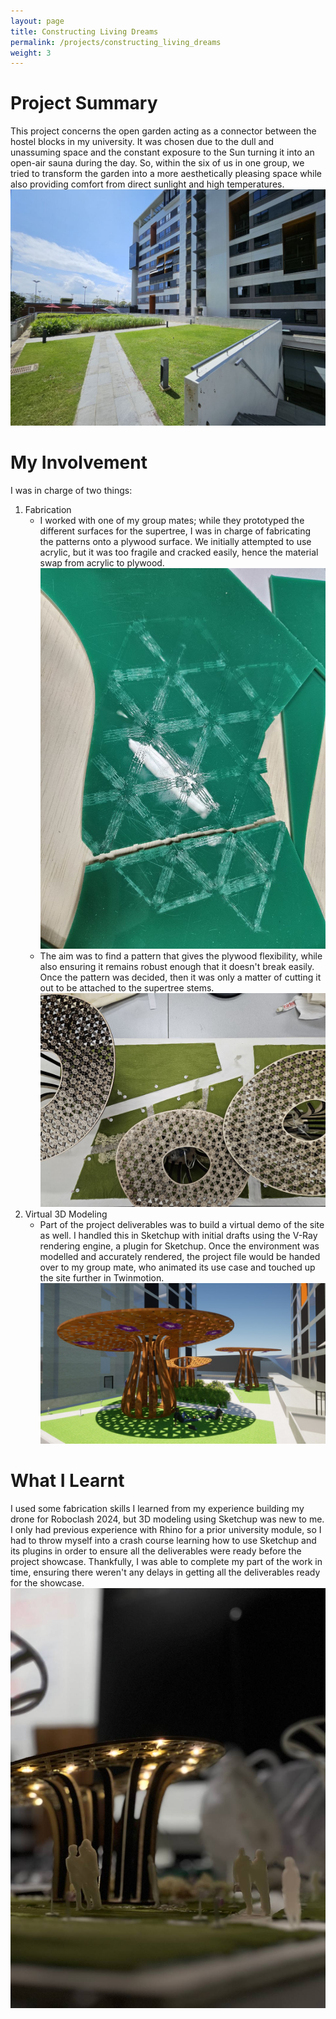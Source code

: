 ```yaml
---
layout: page
title: Constructing Living Dreams
permalink: /projects/constructing_living_dreams
weight: 3
---
```


# Project Summary
This project concerns the open garden acting as a connector between the hostel blocks in my university. It was chosen due to the dull and unassuming space and the constant exposure to the Sun turning it into an open-air sauna during the day. So, within the six of us in one group, we tried to transform the garden into a more aesthetically pleasing space while also providing comfort from direct sunlight and high temperatures.
![alt text](/assets/cld/pre_project.jpg "The garden we scouted for our project.")

# My Involvement
I was in charge of two things:
1. Fabrication
	-  I worked with one of my group mates; while they prototyped the different surfaces for the supertree, I was in charge of fabricating the patterns onto a plywood surface. We initially attempted to use acrylic, but it was too fragile and cracked easily, hence the material swap from acrylic to plywood. ![alt text](/assets/cld/owie.jpg "This didn't work.")
	-  The aim was to find a pattern that gives the plywood flexibility, while also ensuring it remains robust enough that it doesn't break easily. Once the pattern was decided, then it was only a matter of cutting it out to be attached to the supertree stems.![alt text](/assets/cld/demo_draft.jpg "The functional prototype in the midst of being built.")
2.  Virtual 3D Modeling
	-  Part of the project deliverables was to build a virtual demo of the site as well. I handled this in Sketchup with initial drafts using the V-Ray rendering engine, a plugin for Sketchup. Once the environment was modelled and accurately rendered, the project file would be handed over to my group mate, who animated its use case and touched up the site further in Twinmotion.![alt text](/assets/cld/CLD_day.png "Take a look!")

# What I Learnt
I used some fabrication skills I learned from my experience building my drone for Roboclash 2024, but 3D modeling using Sketchup was new to me. I only had previous experience with Rhino for a prior university module, so I had to throw myself into a crash course learning how to use Sketchup and its plugins in order to ensure all the deliverables were ready before the project showcase. Thankfully, I was able to complete my part of the work in time, ensuring there weren't any delays in getting all the deliverables ready for the showcase.
![alt text](/assets/cld/model_photo.jpg "The final result!")
